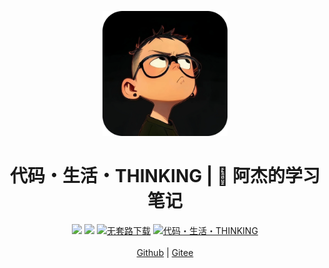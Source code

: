 <p align="center">
  <a href="https://amatureemoprince.github.io/CodeLifeThinking/">
    <img src="./docs/.vuepress/public/avatar.jpg" width="200px" alt="代码・生 活・THINKING">
  </a>
</p>

<h1 align="center">代码・生活・THINKING | 📖 阿杰的学习笔记</h1>

<p align="center">
  <a href="https://amatureemoprince.github.io/CodeLifeThinking/blog/" target="_blank"><img src="https://img.shields.io/badge/博客-在线阅读-green.svg?style=for-the-badge"></a>
  <a href="#联系方式" target="_blank"><img src="https://img.shields.io/badge/公众号-代码.生活.THINKING-brightgreen.svg?style=for-the-badge"></a>
  <a href="" target="_blank"><img src="https://img.shields.io/badge/计算机经典电子书-下载-yellow.svg?style=for-the-badge" alt="无套路下载"></a>
  <a href="https://github.com/amatureemoprince/CodeLifeThinking" target="_blank"><img alt="代码・生活・THINKING" src="https://img.shields.io/github/stars/amatureemoprince/CodeLifeThinking?style=for-the-badge"></a><br><br>
  <a href="https://amatureemoprince.github.io/CodeLifeThinking/">Github</a> |
  <a href="https://gitee.com/liujie2912/CodeLifeThinking">Gitee</a>
</p>
